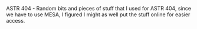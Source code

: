 ASTR 404 - 
Random bits and pieces of stuff that I used for ASTR 404, since we have to use MESA, I figured I might as well put the stuff online for easier access. 